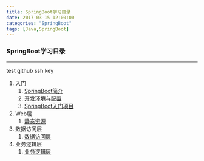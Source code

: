 ```yaml
---
title: SpringBoot学习目录
date: 2017-03-15 12:00:00
categories: "SpringBoot"
tags: [Java,SpringBoot]
---
```

### SpringBoot学习目录

----------
test github ssh key
1. 入门
	1. [SpringBoot简介](http://www.liupx.me/springBootIntroduction.html "http://www.liupx.me/springBootIntroduction.html")
	2. [开发环境与配置](http://www.liupx.me/springBootDevEnvAndConf.html "http://www.liupx.me/springBootDevEnvAndConf.html")
	3. [SpringBoot入门项目](http://www.liupx.me/springBootFirstProject.html "http://www.liupx.me/springBootFirstProject.html")
4. Web层
	1. [静态资源](http://www.liupx.me "http://www.liupx.me")
5. 数据访问层
	1. [数据访问层](http://www.liupx.me "http://www.liupx.me")
6. 业务逻辑层
	1. [业务逻辑层](http://www.liupx.me "http://www.liupx.me")
